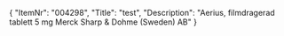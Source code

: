 {
  "ItemNr": "004298",
  "Title": "test",
  "Description": "Aerius, filmdragerad tablett 5 mg Merck Sharp & Dohme (Sweden) AB"
}